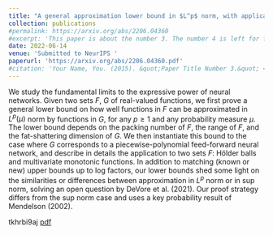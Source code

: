 ```yaml
---
title: "A general approximation lower bound in $L^p$ norm, with applications to feed-forward neural networks"
collection: publications
#permalink: https://arxiv.org/abs/2206.04360
#excerpt: 'This paper is about the number 3. The number 4 is left for future work.'
date: 2022-06-14
venue: 'Submitted to NeurIPS '
paperurl: 'https://arxiv.org/abs/2206.04360.pdf'
#citation: 'Your Name, You. (2015). &quot;Paper Title Number 3.&quot; <i>Journal 1</i>. 1(3).'
---
```


We study the fundamental limits to the expressive power of neural networks. Given two sets $F$, $G$ of real-valued functions, we first prove a general lower bound on how well functions in $F$ can be approximated in $L^p(\mu)$ norm by functions in $G$, for any $p \geq 1$ and any probability measure $\mu$. The lower bound depends on the packing number of $F$, the range of $F$, and the fat-shattering dimension of $G$. We then instantiate this bound to the case where $G$ corresponds to a piecewise-polynomial feed-forward neural network, and describe in details the application to two sets $F$: Hölder balls and multivariate monotonic functions. In addition to matching (known or new) upper bounds up to log factors, our lower bounds shed some light on the similarities or differences between approximation in $L^p$ norm or in sup norm, solving an open question by DeVore et al. (2021). Our proof strategy differs from the sup norm case and uses a key probability result of Mendelson (2002).

tkhrbi9aj
[pdf](https://arxiv.org/abs/2206.04360.pdf)

